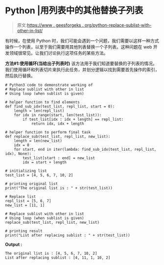 # Python |用列表中的其他替换子列表

> 原文:[https://www . geesforgeks . org/python-replace-sublist-with-other-in-list/](https://www.geeksforgeeks.org/python-replace-sublist-with-other-in-list/)

有时候，在使用 Python 时，我们可能会遇到一个问题，我们需要以这样一种方式操作一个列表，以至于我们需要用其他列表替换一个子列表。这种问题在 web 开发领域很常见。让我们讨论执行这项任务的某些方法。

**方法#1:使用循环(当给出子列表时)**
该方法用于我们知道要替换的子列表的情况。我们使用循环和列表切片来执行此任务，并划分逻辑以找到需要首先操作的索引，然后执行替换。

```
# Python3 code to demonstrate working of
# Replace sublist with other in list
# Using loop (when sublist is given)

# helper function to find elements 
def find_sub_idx(test_list, repl_list, start = 0):
    length = len(repl_list)
    for idx in range(start, len(test_list)):
        if test_list[idx : idx + length] == repl_list:
            return idx, idx + length

# helper function to perform final task
def replace_sub(test_list, repl_list, new_list):
    length = len(new_list)
    idx = 0
    for start, end in iter(lambda: find_sub_idx(test_list, repl_list, idx), None):
        test_list[start : end] = new_list
        idx = start + length

# initializing list
test_list = [4, 5, 6, 7, 10, 2]

# printing original list
print("The original list is : " + str(test_list))

# Replace list 
repl_list = [5, 6, 7]
new_list = [11, 1]

# Replace sublist with other in list
# Using loop (when sublist is given)
replace_sub(test_list, repl_list, new_list)

# printing result 
print("List after replacing sublist : " + str(test_list))
```

**Output :**

```
The original list is : [4, 5, 6, 7, 10, 2]
List after replacing sublist : [4, 11, 1, 10, 2]

```